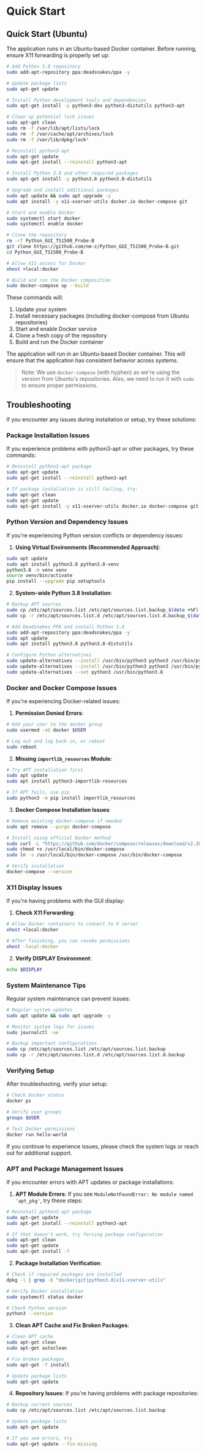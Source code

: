 # Quick Start

## Quick Start (Ubuntu)

The application runs in an Ubuntu-based Docker container. Before running, ensure X11 forwarding is properly set up:

```bash
# Add Python 3.8 repository
sudo add-apt-repository ppa:deadsnakes/ppa -y

# Update package lists
sudo apt-get update

# Install Python development tools and dependencies
sudo apt-get install -y python3-dev python3-distutils python3-apt

# Clean up potential lock issues
sudo apt-get clean
sudo rm -f /var/lib/apt/lists/lock
sudo rm -f /var/cache/apt/archives/lock
sudo rm -f /var/lib/dpkg/lock*

# Reinstall python3-apt
sudo apt-get update
sudo apt-get install --reinstall python3-apt

# Install Python 3.8 and other required packages
sudo apt-get install -y python3.8 python3.8-distutils

# Upgrade and install additional packages
sudo apt update && sudo apt upgrade -y
sudo apt install -y x11-xserver-utils docker.io docker-compose git

# Start and enable Docker
sudo systemctl start docker
sudo systemctl enable docker

# Clone the repository
rm -rf Python_GUI_TS1500_Probe-B
git clone https://github.com/nm-z/Python_GUI_TS1500_Probe-B.git
cd Python_GUI_TS1500_Probe-B

# Allow X11 access for Docker
xhost +local:docker

# Build and run the Docker composition
sudo docker-compose up --build
```





These commands will:
1. Update your system
2. Install necessary packages (including docker-compose from Ubuntu repositories)
3. Start and enable Docker service
4. Clone a fresh copy of the repository
5. Build and run the Docker container

The application will run in an Ubuntu-based Docker container. This will ensure that the application has consistent behavior across systems.

> Note: We use `docker-compose` (with hyphen) as we're using the version from Ubuntu's repositories. Also, we need to run it with `sudo` to ensure proper permissions.

## Troubleshooting

If you encounter any issues during installation or setup, try these solutions:

### Package Installation Issues

If you experience problems with python3-apt or other packages, try these commands:

```bash
# Reinstall python3-apt package
sudo apt-get update
sudo apt-get install --reinstall python3-apt

# If package installation is still failing, try:
sudo apt-get clean
sudo apt-get update
sudo apt-get install -y x11-xserver-utils docker.io docker-compose git python3.8 python3.8-distutils
```

### Python Version and Dependency Issues

If you're experiencing Python version conflicts or dependency issues:

1. **Using Virtual Environments (Recommended Approach)**:
```bash
sudo apt update
sudo apt install python3.8 python3.8-venv
python3.8 -m venv venv
source venv/bin/activate
pip install --upgrade pip setuptools
```

2. **System-wide Python 3.8 Installation**:
```bash
# Backup APT sources
sudo cp /etc/apt/sources.list /etc/apt/sources.list.backup_$(date +%F)
sudo cp -r /etc/apt/sources.list.d /etc/apt/sources.list.d.backup_$(date +%F)

# Add Deadsnakes PPA and install Python 3.8
sudo add-apt-repository ppa:deadsnakes/ppa -y
sudo apt update
sudo apt install python3.8 python3.8-distutils

# Configure Python alternatives
sudo update-alternatives --install /usr/bin/python3 python3 /usr/bin/python3.12 2
sudo update-alternatives --install /usr/bin/python3 python3 /usr/bin/python3.8 1
sudo update-alternatives --set python3 /usr/bin/python3.8
```

### Docker and Docker Compose Issues

If you're experiencing Docker-related issues:

1. **Permission Denied Errors**:
```bash
# Add your user to the docker group
sudo usermod -aG docker $USER

# Log out and log back in, or reboot
sudo reboot
```

2. **Missing `importlib_resources` Module**:
```bash
# Try APT installation first
sudo apt update
sudo apt install python3-importlib-resources

# If APT fails, use pip
sudo python3 -m pip install importlib_resources
```

3. **Docker Compose Installation Issues**:
```bash
# Remove existing docker-compose if needed
sudo apt remove --purge docker-compose

# Install using official Docker method
sudo curl -L "https://github.com/docker/compose/releases/download/v2.20.2/docker-compose-$(uname -s)-$(uname -m)" -o /usr/local/bin/docker-compose
sudo chmod +x /usr/local/bin/docker-compose
sudo ln -s /usr/local/bin/docker-compose /usr/bin/docker-compose

# Verify installation
docker-compose --version
```

### X11 Display Issues

If you're having problems with the GUI display:

1. **Check X11 Forwarding**:
```bash
# Allow Docker containers to connect to X server
xhost +local:docker

# After finishing, you can revoke permissions
xhost -local:docker
```

2. **Verify DISPLAY Environment**:
```bash
echo $DISPLAY
```

### System Maintenance Tips

Regular system maintenance can prevent issues:

```bash
# Regular system updates
sudo apt update && sudo apt upgrade -y

# Monitor system logs for issues
sudo journalctl -xe

# Backup important configurations
sudo cp /etc/apt/sources.list /etc/apt/sources.list.backup
sudo cp -r /etc/apt/sources.list.d /etc/apt/sources.list.d.backup
```

### Verifying Setup

After troubleshooting, verify your setup:

```bash
# Check Docker status
docker ps

# Verify user groups
groups $USER

# Test Docker permissions
docker run hello-world
```

If you continue to experience issues, please check the system logs or reach out for additional support.

### APT and Package Management Issues

If you encounter errors with APT updates or package installations:

1. **APT Module Errors**:
If you see `ModuleNotFoundError: No module named 'apt_pkg'`, try these steps:
```bash
# Reinstall python3-apt package
sudo apt-get update
sudo apt-get install --reinstall python3-apt

# If that doesn't work, try forcing package configuration
sudo apt-get clean
sudo apt-get update
sudo apt-get install -f
```

2. **Package Installation Verification**:
```bash
# Check if required packages are installed
dpkg -l | grep -E "docker|git|python3.8|x11-xserver-utils"

# Verify Docker installation
sudo systemctl status docker

# Check Python version
python3 --version
```

3. **Clean APT Cache and Fix Broken Packages**:
```bash
# Clean APT cache
sudo apt-get clean
sudo apt-get autoclean

# Fix broken packages
sudo apt-get -f install

# Update package lists
sudo apt-get update
```

4. **Repository Issues**:
If you're having problems with package repositories:
```bash
# Backup current sources
sudo cp /etc/apt/sources.list /etc/apt/sources.list.backup

# Update package lists
sudo apt-get update

# If you see errors, try
sudo apt-get update --fix-missing
```
















